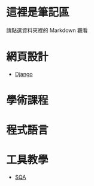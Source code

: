 # 這裡是筆記區
請點選資料夾裡的 Markdown 觀看

# 網頁設計
* [Django](Django/README.md)

# 學術課程

# 程式語言

# 工具教學
* [SQA](SQA/README.md)
